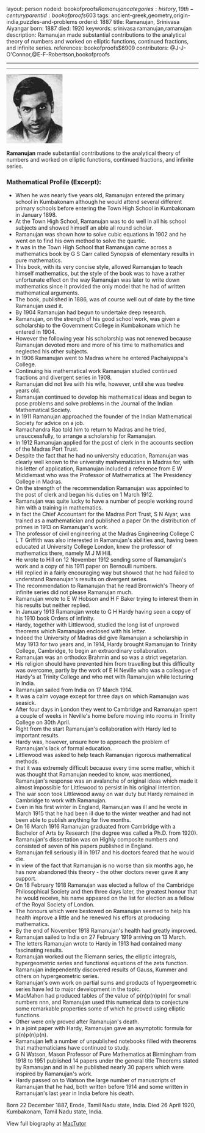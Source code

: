 layout: person
nodeid: bookofproofs$Ramanujan
categories: history,19th-century
parentid: bookofproofs$603
tags: ancient-greek,geometry,origin-india,puzzles-and-problems
orderid: 1887
title: Ramanujan, Srinivasa Aiyangar
born: 1887
died: 1920
keywords: srinivasa ramanujan,ramanujan
description: Ramanujan made substantial contributions to the analytical theory of numbers and worked on elliptic functions, continued fractions, and infinite series.
references: bookofproofs$6909
contributors: @J-J-O'Connor,@E-F-Robertson,bookofproofs

---



---

![Ramanujan.jpg](https://github.com/bookofproofs/bookofproofs.github.io/blob/main/_sources/_assets/images/portraits/Ramanujan.jpg?raw=true)

**Ramanujan** made substantial contributions to the analytical theory of numbers and worked on elliptic functions, continued fractions, and infinite series.

### Mathematical Profile (Excerpt):
* When he was nearly five years old, Ramanujan entered the primary school in Kumbakonam although he would attend several different primary schools before entering the Town High School in Kumbakonam in January 1898.
* At the Town High School, Ramanujan was to do well in all his school subjects and showed himself an able all round scholar.
* Ramanujan was shown how to solve cubic equations in 1902 and he went on to find his own method to solve the quartic.
* It was in the Town High School that Ramanujan came across a mathematics book by G S Carr called Synopsis of elementary results in pure mathematics.
* This book, with its very concise style, allowed Ramanujan to teach himself mathematics, but the style of the book was to have a rather unfortunate effect on the way Ramanujan was later to write down mathematics since it provided the only model that he had of written mathematical arguments.
* The book, published in 1886, was of course well out of date by the time Ramanujan used it.
* By 1904 Ramanujan had begun to undertake deep research.
* Ramanujan, on the strength of his good school work, was given a scholarship to the Government College in Kumbakonam which he entered in 1904.
* However the following year his scholarship was not renewed because Ramanujan devoted more and more of his time to mathematics and neglected his other subjects.
* In 1906 Ramanujan went to Madras where he entered Pachaiyappa's College.
* Continuing his mathematical work Ramanujan studied continued fractions and divergent series in 1908.
* Ramanujan did not live with his wife, however, until she was twelve years old.
* Ramanujan continued to develop his mathematical ideas and began to pose problems and solve problems in the Journal of the Indian Mathematical Society.
* In 1911 Ramanujan approached the founder of the Indian Mathematical Society for advice on a job.
* Ramachandra Rao told him to return to Madras and he tried, unsuccessfully, to arrange a scholarship for Ramanujan.
* In 1912 Ramanujan applied for the post of clerk in the accounts section of the Madras Port Trust.
* Despite the fact that he had no university education, Ramanujan was clearly well known to the university mathematicians in Madras for, with his letter of application, Ramanujan included a reference from E W Middlemast who was the Professor of Mathematics at The Presidency College in Madras.
* On the strength of the recommendation Ramanujan was appointed to the post of clerk and began his duties on 1 March 1912.
* Ramanujan was quite lucky to have a number of people working round him with a training in mathematics.
* In fact the Chief Accountant for the Madras Port Trust, S N Aiyar, was trained as a mathematician and published a paper On the distribution of primes in 1913 on Ramanujan's work.
* The professor of civil engineering at the Madras Engineering College C L T Griffith was also interested in Ramanujan's abilities and, having been educated at University College London, knew the professor of mathematics there, namely M J M Hill.
* He wrote to Hill on 12 November 1912 sending some of Ramanujan's work and a copy of his 1911 paper on Bernoulli numbers.
* Hill replied in a fairly encouraging way but showed that he had failed to understand Ramanujan's results on divergent series.
* The recommendation to Ramanujan that he read Bromwich's Theory of infinite series did not please Ramanujan much.
* Ramanujan wrote to E W Hobson and H F Baker trying to interest them in his results but neither replied.
* In January 1913 Ramanujan wrote to G H Hardy having seen a copy of his 1910 book Orders of infinity.
* Hardy, together with Littlewood, studied the long list of unproved theorems which Ramanujan enclosed with his letter.
* Indeed the University of Madras did give Ramanujan a scholarship in May 1913 for two years and, in 1914, Hardy brought Ramanujan to Trinity College, Cambridge, to begin an extraordinary collaboration.
* Ramanujan was an orthodox Brahmin and so was a strict vegetarian.
* His religion should have prevented him from travelling but this difficulty was overcome, partly by the work of E H Neville who was a colleague of Hardy's at Trinity College and who met with Ramanujan while lecturing in India.
* Ramanujan sailed from India on 17 March 1914.
* It was a calm voyage except for three days on which Ramanujan was seasick.
* After four days in London they went to Cambridge and Ramanujan spent a couple of weeks in Neville's home before moving into rooms in Trinity College on 30th  April.
* Right from the start Ramanujan's collaboration with Hardy led to important results.
* Hardy was, however, unsure how to approach the problem of Ramanujan's lack of formal education.
* Littlewood was asked to help teach Ramanujan rigorous mathematical methods.
* that it was extremely difficult because every time some matter, which it was thought that Ramanujan needed to know, was mentioned, Ramanujan's response was an avalanche of original ideas which made it almost impossible for Littlewood to persist in his original intention.
* The war soon took Littlewood away on war duty but Hardy remained in Cambridge to work with Ramanujan.
* Even in his first winter in England, Ramanujan was ill and he wrote in March 1915 that he had been ill due to the winter weather and had not been able to publish anything for five months.
* On 16 March 1916 Ramanujan graduated from Cambridge with a Bachelor of Arts by Research (the degree was called a Ph.D. from 1920).
* Ramanujan's dissertation was on Highly composite numbers and consisted of seven of his papers published in England.
* Ramanujan fell seriously ill in 1917 and his doctors feared that he would die.
* In view of the fact that Ramanujan is no worse than six months ago, he has now abandoned this theory - the other doctors never gave it any support.
* On 18 February 1918 Ramanujan was elected a fellow of the Cambridge Philosophical Society and then three days later, the greatest honour that he would receive, his name appeared on the list for election as a fellow of the Royal Society of London.
* The honours which were bestowed on Ramanujan seemed to help his health improve a little and he renewed his effors at producing mathematics.
* By the end of November 1918 Ramanujan's health had greatly improved.
* Ramanujan sailed to India on 27 February 1919 arriving on 13 March.
* The letters Ramanujan wrote to Hardy in 1913 had contained many fascinating results.
* Ramanujan worked out the Riemann series, the elliptic integrals, hypergeometric series and functional equations of the zeta function.
* Ramanujan independently discovered results of Gauss, Kummer and others on hypergeometric series.
* Ramanujan's own work on partial sums and products of hypergeometric series have led to major development in the topic.
* MacMahon had produced tables of the value of p(n)p(n)p(n) for small numbers nnn, and Ramanujan used this numerical data to conjecture some remarkable properties some of which he proved using elliptic functions.
* Other were only proved after Ramanujan's death.
* In a joint paper with Hardy, Ramanujan gave an asymptotic formula for p(n)p(n)p(n).
* Ramanujan left a number of unpublished notebooks filled with theorems that mathematicians have continued to study.
* G N Watson, Mason Professor of Pure Mathematics at Birmingham from 1918 to 1951 published 14 papers under the general title Theorems stated by Ramanujan and in all he published nearly 30 papers which were inspired by Ramanujan's work.
* Hardy passed on to Watson the large number of manuscripts of Ramanujan that he had, both written before 1914 and some written in Ramanujan's last year in India before his death.

Born 22 December 1887, Erode, Tamil Nadu state, India. Died 26 April 1920, Kumbakonam, Tamil Nadu state, India.

View full biography at [MacTutor](https://mathshistory.st-andrews.ac.uk/Biographies/Ramanujan/)
